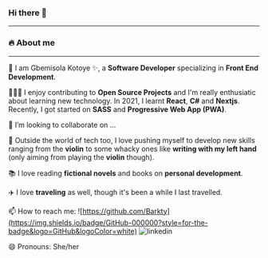 <!--![Banner](https://www.canva.com/design/DAE9rd14Dyc/8C50FZnYLWpvhvqJaZ7HUw/view?utm_content=DAE9rd14Dyc&utm_campaign=designshare&utm_medium=link&utm_source=viewer)
-->
### Hi there 👋

---
### 🔥 About me

---

🙋 I am Gbemisola Kotoye ✨, a **Software Developer** specializing in **Front End Development**.

👨🏽‍💻 I enjoy contributing to **Open Source Projects** and I'm really enthusiatic about learning new technology. In 2021, I learnt **React**, **C#** and **Nextjs**. Recently, I got started on **SASS** and **Progressive Web App (PWA)**.

👯 I’m looking to collaborate on ...

🎻 Outside the world of tech too, I love pushing myself to develop new skills ranging from the **violin** to some whacky ones like **writing with my left hand** (only aiming from playing the **violin** though).

📚 I love reading **fictional novels** and books on **personal development**.

✈️ I love **traveling** as well, though it's been a while I last travelled.

📫 How to reach me: ![https://github.com/Barkty](https://img.shields.io/badge/GitHub-000000?style=for-the-badge&logo=GitHub&logoColor=white) ![linkedin](https://img.shields.io/badge/LinkedIn-0e76a8?style=for-the-badge&logo=LinkedIn&logoColor=white)
    
😄 Pronouns: She/her
<!--
**Barkty/Barkty** is a ✨ _special_ ✨ repository because its `README.md` (this file) appears on your GitHub profile.

Here are some ideas to get you started:

- 🔭 I’m currently working on ...
- 🌱 I’m currently learning ...
- 👯 I’m looking to collaborate on ...
- 🤔 I’m looking for help with ...
- 💬 Ask me about ...
- 📫 How to reach me: ...
- 😄 Pronouns: ...
- ⚡ Fun fact: ...
-->
